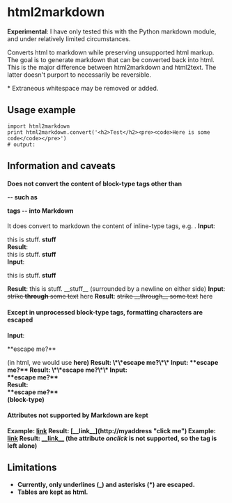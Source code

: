 # html2markdown

**Experimental**: I have only tested this with the Python markdown module, and under relatively limited circumstances.

Converts html to markdown while preserving unsupported html markup. The goal is to generate markdown that can be converted back into html. This is the major difference between html2markdown and html2text. The latter doesn't purport to necessarily be reversible.

\* Extraneous whitespace may be removed or added.

## Usage example

	import html2markdown
	print html2markdown.convert('<h2>Test</h2><pre><code>Here is some code</code></pre>')
	# output: 

## Information and caveats

#### Does not convert the content of block-type tags other than <p> -- such as <div> tags -- into Markdown

It does convert to markdown the content of inline-type tags, e.g. <span>.
**Input**: <div>this is stuff. <strong>stuff</strong></div>
**Result**: <div>this is stuff. <strong>stuff</strong></div>
**Input**: <p>this is stuff. <strong>stuff</strong></p>
**Result**: this is stuff. \_\_stuff\_\_ (surrounded by a newline on either side)
**Input**: <span style="text-decoration:line-through;">strike <strong>through</strong> some text</span> here
**Result**: <span style="text-decoration:line-through;">strike \_\_through\_\_ some text</span> here

#### Except in unprocessed block-type tags, formatting characters are escaped

**Input**: <p>\*\*escape me?\*\*</p> (in html, we would use <strong> here)
**Result**: \\\*\\\*escape me?\\\*\\\*
**Input**: <span>\*\*escape me?\*\*</span>
**Result**: <span>\\\*\\\*escape me?\\\*\\\*</div>
**Input**: <div>\*\*escape me?\*\*</div>
**Result**: <div>\*\*escape me?\*\*</div> (block-type)

#### Attributes not supported by Markdown are kept

**Example**: <a href="http://myaddress" title="click me"><strong>link</strong></a>
**Result**: \[\_\_link\_\_\]\(http://myaddress "click me"\)
**Example**: <a onclick="javascript:dostuff()" href="http://myaddress" title="click me"><strong>link</strong></a>
**Result**: <a onclick="javascript:dostuff()" href="http://myaddress" title="click me">\_\_link\_\_</a> (the attribute _onclick_ is not supported, so the tag is left alone)


## Limitations

* Currently, only underlines (_) and asterisks (*) are escaped.
* Tables are kept as html.